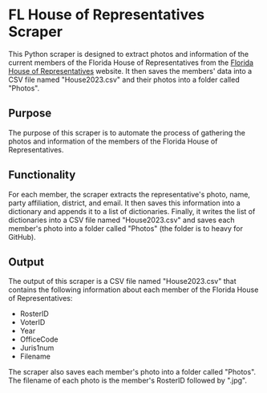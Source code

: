 # FL House of Representatives Scraper
This Python scraper is designed to extract photos and information of the current members of the Florida House of Representatives from the [Florida House of Representatives](https://myfloridahouse.gov/) website. It then saves the members' data into a CSV file named "House2023.csv" and their photos into a folder called "Photos".

## Purpose
The purpose of this scraper is to automate the process of gathering the photos and information of the members of the Florida House of Representatives.

## Functionality

For each member, the scraper extracts the representative's photo, name, party affiliation, district, and email. It then saves this information into a dictionary and appends it to a list of dictionaries. Finally, it writes the list of dictionaries into a CSV file named "House2023.csv" and saves each member's photo into a folder called "Photos" (the folder is to heavy for GitHub).

## Output
The output of this scraper is a CSV file named "House2023.csv" that contains the following information about each member of the Florida House of Representatives:

* RosterID
* VoterID
* Year
* OfficeCode
* Juris1num
* Filename

The scraper also saves each member's photo into a folder called "Photos". The filename of each photo is the member's RosterID followed by ".jpg".




